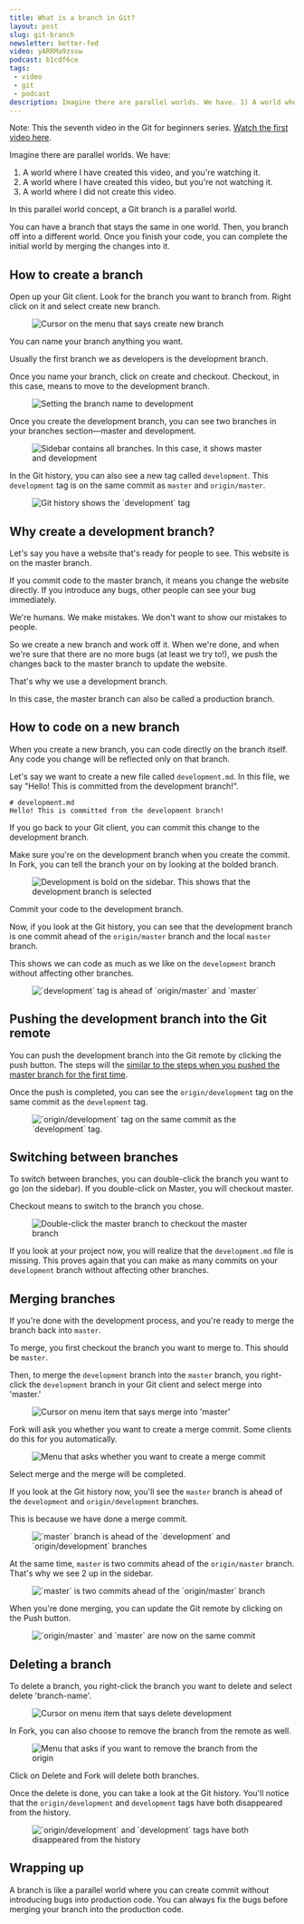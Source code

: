 ```yaml
---
title: What is a branch in Git?
layout: post
slug: git-branch
newsletter: better-fed
video: yARRMa9zssw
podcast: b1cdf6ce
tags:
 - video
 - git
 - podcast
description: Imagine there are parallel worlds. We have. 1) A world where I have created this video, and you're watching it. 2) A world where I have created this video, but you're not watching it. 3) A world where I did not create this video. With this concept, a Git branch is a parallel world.
---
```


Note: This the seventh video in the Git for beginners series. [Watch the first video here](/blog/setting-up-git).

Imagine there are parallel worlds. We have:

1. A world where I have created this video, and you're watching it.
2. A world where I have created this video, but you're not watching it.
3. A world where I did not create this video.

In this parallel world concept, a Git branch is a parallel world.

You can have a branch that stays the same in one world. Then, you branch off into a different world. Once you finish your code, you can complete the initial world by merging the changes into it.

<!-- more -->

## How to create a branch

Open up your Git client. Look for the branch you want to branch from. Right click on it and select create new branch.

<figure>
  <img src="/images/2018/git-branch/create-new-branch.png" alt="Cursor on the menu that says create new branch">
</figure>

You can name your branch anything you want.

Usually the first branch we as developers is the development branch.

Once you name your branch, click on create and checkout. Checkout, in this case, means to move to the development branch.

<figure>
  <img src="/images/2018/git-branch/name-branch.png" alt="Setting the branch name to development">
</figure>

Once you create the development branch, you can see two branches in your branches section—master and development.

<figure>
  <img src="/images/2018/git-branch/sidebar.png" alt="Sidebar contains all branches. In this case, it shows master and development">
</figure>

In the Git history, you can also see a new tag called `development`. This `development` tag is on the same commit as `master` and `origin/master`.

<figure>
  <img src="/images/2018/git-branch/history.png" alt="Git history shows the `development` tag">
</figure>

## Why create a development branch?

Let's say you have a website that's ready for people to see. This website is on the master branch.

If you commit code to the master branch, it means you change the website directly. If you introduce any bugs, other people can see your bug immediately.

We're humans. We make mistakes. We don't want to show our mistakes to people.

So we create a new branch and work off it. When we're done, and when we're sure that there are no more bugs (at least we try to!), we push the changes back to the master branch to update the website.

That's why we use a development branch.

In this case, the master branch can also be called a production branch.

## How to code on a new branch

When you create a new branch, you can code directly on the branch itself. Any code you change will be reflected only on that branch.

Let's say we want to create a new file called `development.md`. In this file, we say "Hello! This is committed from the development branch!".

```
# development.md
Hello! This is committed from the development branch!
```

If you go back to your Git client, you can commit this change to the development branch.

Make sure you're on the development branch when you create the commit. In Fork, you can tell the branch your on by looking at the bolded branch.

<figure>
  <img src="/images/2018/git-branch/sidebar-2.png" alt="Development is bold on the sidebar. This shows that the development branch is selected">
</figure>

Commit your code to the development branch.

Now, if you look at the Git history, you can see that the development branch is one commit ahead of the `origin/master` branch and the local `master` branch.

This shows we can code as much as we like on the `development` branch without affecting other branches.

<figure>
  <img src="/images/2018/git-branch/history-2.png" alt="`development` tag is ahead of `origin/master` and `master`">
</figure>

## Pushing the development branch into the Git remote

You can push the development branch into the Git remote by clicking the push button. The steps will the [similar to the steps when you pushed the master branch for the first time](/blog/pushing-to-a-git-remote).

Once the push is completed, you can see the `origin/development` tag on the same commit as the `development` tag.

<figure>
  <img src="/images/2018/git-branch/history-3.png" alt="`origin/development` tag on the same commit as the `development` tag.">
</figure>

## Switching between branches

To switch between branches, you can double-click the branch you want to go (on the sidebar). If you double-click on Master, you will checkout master.

Checkout means to switch to the branch you chose.

<figure>
  <img src="/images/2018/git-branch/sidebar-3.png" alt="Double-click the master branch to checkout the master branch">
</figure>

If you look at your project now, you will realize that the `development.md` file is missing. This proves again that you can make as many commits on your `development` branch without affecting other branches.

## Merging branches

If you're done with the development process, and you're ready to merge the branch back into `master`.

To merge, you first checkout the branch you want to merge to. This should be `master`.

Then, to merge the `development` branch into the `master` branch, you right-click the `development` branch in your Git client and select merge into 'master.'

<figure>
  <img src="/images/2018/git-branch/merge-1.png" alt="Cursor on menu item that says merge into 'master'">
  <figcaption></figcaption>
</figure>

Fork will ask you whether you want to create a merge commit. Some clients do this for you automatically.

<figure>
  <img src="/images/2018/git-branch/merge-2.png" alt="Menu that asks whether you want to create a merge commit">
  <figcaption></figcaption>
</figure>

Select merge and the merge will be completed.

If you look at the Git history now, you'll see the `master` branch is ahead of the `development` and `origin/development` branches.

This is because we have done a merge commit.

<figure>
  <img src="/images/2018/git-branch/history-4.png" alt="`master` branch is ahead of the `development` and `origin/development` branches">
</figure>

At the same time, `master` is two commits ahead of the `origin/master` branch. That's why we see 2 up in the sidebar.

<figure>
  <img src="/images/2018/git-branch/sidebar-4.png" alt="`master` is two commits ahead of the `origin/master` branch">
</figure>

When you're done merging, you can update the Git remote by clicking on the Push button.

<figure>
  <img src="/images/2018/git-branch/history-5.png" alt="`origin/master` and `master` are now on the same commit">
</figure>

## Deleting a branch

To delete a branch, you right-click the branch you want to delete and select delete 'branch-name'.

<figure>
  <img src="/images/2018/git-branch/delete-1.png" alt="Cursor on menu item that says delete development">
</figure>

In Fork, you can also choose to remove the branch from the remote as well.

<figure>
  <img src="/images/2018/git-branch/delete-2.png" alt="Menu that asks if you want to remove the branch from the origin">
</figure>

Click on Delete and Fork will delete both branches.

Once the delete is done, you can take a look at the Git history. You'll notice that the `origin/development` and `development` tags have both disappeared from the history.

<figure>
  <img src="/images/2018/git-branch/history-6.png" alt="`origin/development` and `development` tags have both disappeared from the history">
</figure>

## Wrapping up

A branch is like a parallel world where you can create commit without introducing bugs into production code. You can always fix the bugs before merging your branch into the production code.

